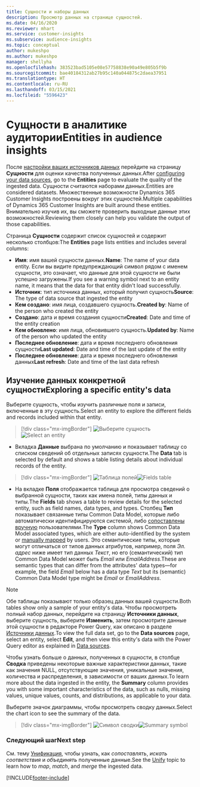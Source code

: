 ```yaml
---
title: Сущности и наборы данных
description: Просмотр данных на странице сущностей.
ms.date: 04/16/2020
ms.reviewer: mhart
ms.service: customer-insights
ms.subservice: audience-insights
ms.topic: conceptual
author: mukeshpo
ms.author: mukeshpo
manager: shellyha
ms.openlocfilehash: 383523bad5105e08e57758838e90a49e805b5f9b
ms.sourcegitcommit: bae40184312ab27b95c140a044875c2daea37951
ms.translationtype: HT
ms.contentlocale: ru-RU
ms.lasthandoff: 03/15/2021
ms.locfileid: "5596423"
---
```

# <a name="entities-in-audience-insights"></a><span data-ttu-id="d04ab-103">Сущности в аналитике аудитории</span><span class="sxs-lookup"><span data-stu-id="d04ab-103">Entities in audience insights</span></span>

<span data-ttu-id="d04ab-104">После [настройки ваших источников данных](data-sources.md) перейдите на страницу **Сущности** для оценки качества полученных данных.</span><span class="sxs-lookup"><span data-stu-id="d04ab-104">After [configuring your data sources](data-sources.md), go to the **Entities** page to evaluate the quality of the ingested data.</span></span> <span data-ttu-id="d04ab-105">Сущности считаются наборами данных.</span><span class="sxs-lookup"><span data-stu-id="d04ab-105">Entities are considered datasets.</span></span> <span data-ttu-id="d04ab-106">Множественные возможности Dynamics 365 Customer Insights построены вокруг этих сущностей.</span><span class="sxs-lookup"><span data-stu-id="d04ab-106">Multiple capabilities of Dynamics 365 Customer Insights are built around these entities.</span></span> <span data-ttu-id="d04ab-107">Внимательно изучив их, вы сможете проверить выходные данные этих возможностей.</span><span class="sxs-lookup"><span data-stu-id="d04ab-107">Reviewing them closely can help you validate the output of those capabilities.</span></span>

<span data-ttu-id="d04ab-108">Страница **Сущности** содержит список сущностей и содержит несколько столбцов:</span><span class="sxs-lookup"><span data-stu-id="d04ab-108">The **Entities** page lists entities and includes several columns:</span></span>

- <span data-ttu-id="d04ab-109">**Имя**: имя вашей сущности данных.</span><span class="sxs-lookup"><span data-stu-id="d04ab-109">**Name**: The name of your data entity.</span></span> <span data-ttu-id="d04ab-110">Если вы видите предупреждающий символ рядом с именем сущности, это означает, что данные для этой сущности не были успешно загружены.</span><span class="sxs-lookup"><span data-stu-id="d04ab-110">If you see a warning symbol next to an entity name, it means that the data for that entity didn't load successfully.</span></span>
- <span data-ttu-id="d04ab-111">**Источник**: тип источника данных, который получил сущность</span><span class="sxs-lookup"><span data-stu-id="d04ab-111">**Source**: The type of data source that ingested the entity</span></span>
- <span data-ttu-id="d04ab-112">**Кем создано**: имя лица, создавшего сущность.</span><span class="sxs-lookup"><span data-stu-id="d04ab-112">**Created by**: Name of the person who created the entity</span></span>
- <span data-ttu-id="d04ab-113">**Создано**: дата и время создания сущности</span><span class="sxs-lookup"><span data-stu-id="d04ab-113">**Created**: Date and time of the entity creation</span></span>
- <span data-ttu-id="d04ab-114">**Кем обновлено**: имя лица, обновившего сущность.</span><span class="sxs-lookup"><span data-stu-id="d04ab-114">**Updated by**: Name of the person who updated the entity</span></span>
- <span data-ttu-id="d04ab-115">**Последнее обновление**: дата и время последнего обновления сущности</span><span class="sxs-lookup"><span data-stu-id="d04ab-115">**Last updated**: Date and time of the last update of the entity</span></span>
- <span data-ttu-id="d04ab-116">**Последнее обновление**: дата и время последнего обновления данных</span><span class="sxs-lookup"><span data-stu-id="d04ab-116">**Last refresh**: Date and time of the last data refresh</span></span>

## <a name="exploring-a-specific-entitys-data"></a><span data-ttu-id="d04ab-117">Изучение данных конкретной сущности</span><span class="sxs-lookup"><span data-stu-id="d04ab-117">Exploring a specific entity's data</span></span>

<span data-ttu-id="d04ab-118">Выберите сущность, чтобы изучить различные поля и записи, включенные в эту сущность.</span><span class="sxs-lookup"><span data-stu-id="d04ab-118">Select an entity to explore the different fields and records included within that entity.</span></span>

> [!div class="mx-imgBorder"]
> <span data-ttu-id="d04ab-119">![Выберите сущность](media/data-manager-entities-data.png "Выберите сущность")</span><span class="sxs-lookup"><span data-stu-id="d04ab-119">![Select an entity](media/data-manager-entities-data.png "Select an entity")</span></span>

- <span data-ttu-id="d04ab-120">Вкладка **Данные** выбрана по умолчанию и показывает таблицу со списком сведений об отдельных записях сущности.</span><span class="sxs-lookup"><span data-stu-id="d04ab-120">The **Data** tab is selected by default and shows a table listing details about individual records of the entity.</span></span>

> [!div class="mx-imgBorder"]
> <span data-ttu-id="d04ab-121">![Таблица полей](media/data-manager-entities-fields.PNG "Таблица полей")</span><span class="sxs-lookup"><span data-stu-id="d04ab-121">![Fields table](media/data-manager-entities-fields.PNG "Fields table")</span></span>

- <span data-ttu-id="d04ab-122">На вкладке **Поля** отображается таблица для просмотра сведений о выбранной сущности, таких как имена полей, типы данных и типы.</span><span class="sxs-lookup"><span data-stu-id="d04ab-122">The **Fields** tab shows a table to review details for the selected entity, such as field names, data types, and types.</span></span> <span data-ttu-id="d04ab-123">Столбец **Тип** показывает связанные типы Common Data Model, которые либо автоматически идентифицируются системой, либо [сопоставлены вручную](map-entities.md) пользователями.</span><span class="sxs-lookup"><span data-stu-id="d04ab-123">The **Type** column shows Common Data Model associated types, which are either auto-identified by the system or [manually mapped](map-entities.md) by users.</span></span> <span data-ttu-id="d04ab-124">Это семантические типы, которые могут отличаться от типов данных атрибутов, например, поля *Эл. адрес* ниже имеет тип данных *Текст*, но его (семантический) тип Common Data Model может быть *Email* или *EmailAddress*.</span><span class="sxs-lookup"><span data-stu-id="d04ab-124">These are semantic types that can differ from the attributes' data types—for example, the field *Email* below has a data type *Text* but its (semantic) Common Data Model type might be *Email* or *EmailAddress*.</span></span>

> [!NOTE]
> <span data-ttu-id="d04ab-125">Обе таблицы показывают только образец данных вашей сущности.</span><span class="sxs-lookup"><span data-stu-id="d04ab-125">Both tables show only a sample of your entity's data.</span></span> <span data-ttu-id="d04ab-126">Чтобы просмотреть полный набор данных, перейдите на страницу **Источники данных**, выберите сущность, выберите **Изменить**, затем просмотрите данные этой сущности в редакторе Power Query, как описано в разделе [Источники данных](data-sources.md).</span><span class="sxs-lookup"><span data-stu-id="d04ab-126">To view the full data set, go to the **Data sources** page, select an entity, select **Edit**, and then view this entity's data with the Power Query editor as explained in [Data sources](data-sources.md).</span></span>

<span data-ttu-id="d04ab-127">Чтобы узнать больше о данных, полученных в сущности, в столбце **Сводка** приведены некоторые важные характеристики данных, такие как значения NULL, отсутствующие значения, уникальные значения, количества и распределения, в зависимости от ваших данных.</span><span class="sxs-lookup"><span data-stu-id="d04ab-127">To learn more about the data ingested in the entity, the **Summary** column provides you with some important characteristics of the data, such as nulls, missing values, unique values, counts, and distributions, as applicable to your data.</span></span>

<span data-ttu-id="d04ab-128">Выберите значок диаграммы, чтобы просмотреть сводку данных.</span><span class="sxs-lookup"><span data-stu-id="d04ab-128">Select the chart icon to see the summary of the data.</span></span>

> [!div class="mx-imgBorder"]
> <span data-ttu-id="d04ab-129">![Символ сводки](media/data-manager-entities-summary.png "Таблица сводки данных")</span><span class="sxs-lookup"><span data-stu-id="d04ab-129">![Summary symbol](media/data-manager-entities-summary.png "Data summary table")</span></span>

### <a name="next-step"></a><span data-ttu-id="d04ab-130">Следующий шаг</span><span class="sxs-lookup"><span data-stu-id="d04ab-130">Next step</span></span>

<span data-ttu-id="d04ab-131">См. тему [Унификация](data-unification.md), чтобы узнать, как *сопоставлять*, *искать соответствия* и *объединять* полученные данные.</span><span class="sxs-lookup"><span data-stu-id="d04ab-131">See the [Unify](data-unification.md) topic to learn how to *map*, *match*, and *merge* the ingested data.</span></span>


[!INCLUDE[footer-include](../includes/footer-banner.md)]
